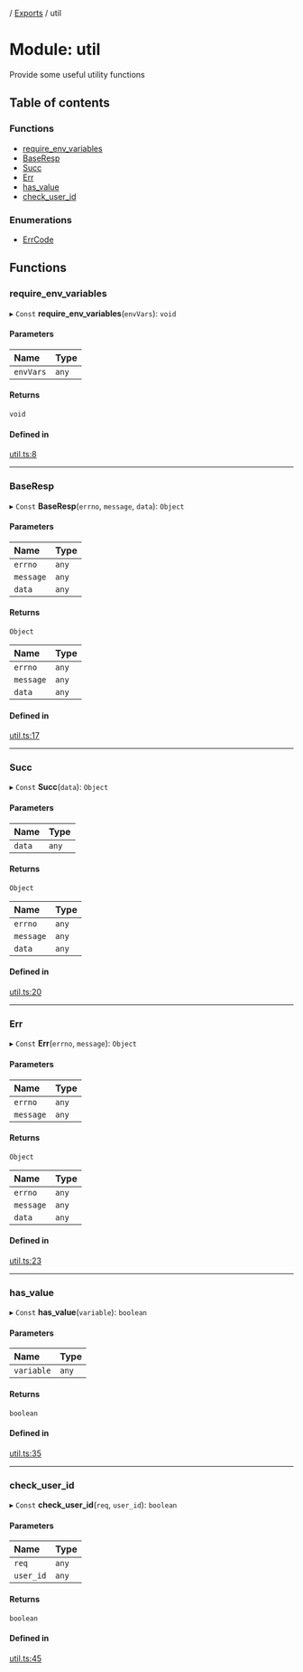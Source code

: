 [](../README.md) / [Exports](../modules.md) / util

# Module: util

Provide some useful utility functions

## Table of contents

### Functions

- [require\_env\_variables](util.md#require_env_variables)
- [BaseResp](util.md#baseresp)
- [Succ](util.md#succ)
- [Err](util.md#err)
- [has\_value](util.md#has_value)
- [check\_user\_id](util.md#check_user_id)

### Enumerations

- [ErrCode](../enums/util.ErrCode.md)

## Functions

### require\_env\_variables

▸ `Const` **require_env_variables**(`envVars`): `void`

#### Parameters

| Name | Type |
| :------ | :------ |
| `envVars` | `any` |

#### Returns

`void`

#### Defined in

[util.ts:8](https://github.com/ieigen/eigen_service/blob/b4bdd23/src/util.ts#L8)

___

### BaseResp

▸ `Const` **BaseResp**(`errno`, `message`, `data`): `Object`

#### Parameters

| Name | Type |
| :------ | :------ |
| `errno` | `any` |
| `message` | `any` |
| `data` | `any` |

#### Returns

`Object`

| Name | Type |
| :------ | :------ |
| `errno` | `any` |
| `message` | `any` |
| `data` | `any` |

#### Defined in

[util.ts:17](https://github.com/ieigen/eigen_service/blob/b4bdd23/src/util.ts#L17)

___

### Succ

▸ `Const` **Succ**(`data`): `Object`

#### Parameters

| Name | Type |
| :------ | :------ |
| `data` | `any` |

#### Returns

`Object`

| Name | Type |
| :------ | :------ |
| `errno` | `any` |
| `message` | `any` |
| `data` | `any` |

#### Defined in

[util.ts:20](https://github.com/ieigen/eigen_service/blob/b4bdd23/src/util.ts#L20)

___

### Err

▸ `Const` **Err**(`errno`, `message`): `Object`

#### Parameters

| Name | Type |
| :------ | :------ |
| `errno` | `any` |
| `message` | `any` |

#### Returns

`Object`

| Name | Type |
| :------ | :------ |
| `errno` | `any` |
| `message` | `any` |
| `data` | `any` |

#### Defined in

[util.ts:23](https://github.com/ieigen/eigen_service/blob/b4bdd23/src/util.ts#L23)

___

### has\_value

▸ `Const` **has_value**(`variable`): `boolean`

#### Parameters

| Name | Type |
| :------ | :------ |
| `variable` | `any` |

#### Returns

`boolean`

#### Defined in

[util.ts:35](https://github.com/ieigen/eigen_service/blob/b4bdd23/src/util.ts#L35)

___

### check\_user\_id

▸ `Const` **check_user_id**(`req`, `user_id`): `boolean`

#### Parameters

| Name | Type |
| :------ | :------ |
| `req` | `any` |
| `user_id` | `any` |

#### Returns

`boolean`

#### Defined in

[util.ts:45](https://github.com/ieigen/eigen_service/blob/b4bdd23/src/util.ts#L45)
